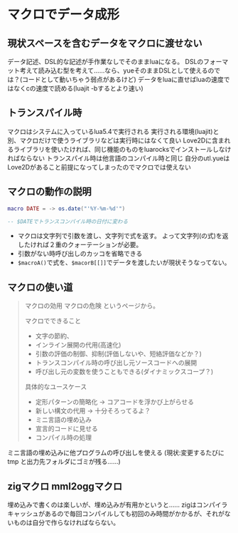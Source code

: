 # マクロでデータ成形

## 現状スペースを含むデータをマクロに渡せない

データ記述、DSL的な記述が手作業なしでそのままluaになる。
DSLのフォーマット考えて読み込む型を考えて……なら、yueそのままDSLとして使えるのでは？(コードとして動いちゃう弱点があるけど)
データをluaに直せばluaの速度ではなくcの速度で読める(luajit -bするとより速い)

## トランスパイル時

マクロはシステムに入っているlua5.4で実行される
実行される環境(luajit)と別、マクロだけで使うライブラリなどは実行時にはなくて良い
Love2Dに含まれるライブラリを使いたければ、同じ機能のものをluarocksでインストールしなければならない
トランスパイル時は他言語のコンパイル時と同じ
自分のutl.yueはLove2Dがあること前提になってしまったのでマクロでは使えない

## マクロの動作の説明

```yuecode.lua
macro DATE = -> os.date("'%Y-%m-%d'")

-- $DATEでトランスコンパイル時の日付に変わる
```

- マクロは文字列で引数を渡し、文字列で式を返す。
  よって文字列(の式)を返したければ２重のクォーテーションが必要。
- 引数がない時呼び出しのカッコを省略できる
- `$macroA()`で式を、`$macorB[[]]`でデータを渡したいが現状そうなってない。

## マクロの使い道

> マクロの効用
> マクロの危険
> というページから。
>
> マクロでできること
>
> - 文字の節約、
> - インライン展開の代用(高速化)
> - 引数の評価の制御、抑制(評価しないや、短絡評価などか？)
> - トランスコンパイル時の呼び出し元ソースコードへの展開
> - 呼び出し元の変数を使うこともできる(ダイナミックスコープ？)
>
> 具体的なユースケース
>
> - 定形パターンの簡略化 → コアコードを浮かび上がらせる
> - 新しい構文の代用 → 十分そろってるよ？
> - ミニ言語の埋め込み
> - 宣言的コードに見せる
> - コンパイル時の処理

ミニ言語の埋め込みに他プログラムの呼び出しを使える
(現状:変更するたびに tmp と出力先フォルダにゴミが残る……)

## zigマクロ mml2oggマクロ

埋め込みで書くのは楽しいが、埋め込みが有用かというと……
zigはコンパイラキャッシュがあるので毎回コンパイルしても初回のみ時間がかかるが、それがないものは自分で作らなければならない。

